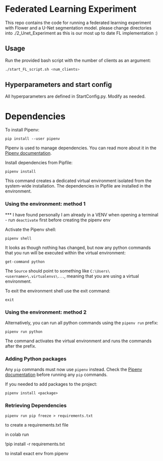 # Federated Learning Experiment

This repo contains the code for running a federated learning experiment with Flower and a U-Net segmentation model.
please change directories into ./2_Unet_Experiment as this is our most up to date FL implementation :) 

## Usage

Run the provided bash script with the number of clients as an argument:
```bash
./start_FL_script.sh <num_clients>
```

## Hyperparameters and start config
All hyperparameters are defined in StartConfig.py. Modify as needed.


# Dependencies
To install Pipenv:

```shell
pip install --user pipenv
```


Pipenv is used to manage dependencies. You can read more about it in the [Pipenv documentation](https://pipenv.pypa.io/en/latest/).

Install dependencies from Pipfile:

```shell 
pipenv install
```

This command creates a dedicated virtual environment isolated from the system-wide installation. The dependencies in Pipfile are installed in the environment.

### Using the environment: method 1

*** I have found personally I am already in a VENV when opening a terminal - run ```deactivate``` first before creating the pipenv env

Activate the Pipenv shell:

```shell
pipenv shell
```

It looks as though nothing has changed, but now any python commands that you run will be executed within the virtual environment:

```shell
get-command python
```

The `Source` should point to something like `C:\Users\<username>\.virtualenvs\...`, meaning that you are using a virtual environment.

To exit the environment shell use the exit command:

```shell
exit
```

### Using the environment: method 2

Alternatively, you can run all python commands using the `pipenv run` prefix:

```shell
pipenv run python
```

The command activates the virtual environment and runs the commands after the prefix.

### Adding Python packages

Any `pip` commands must now use `pipenv` instead. Check the [Pipenv documentation](https://pipenv.pypa.io/en/latest/) before running any `pip` commands.

If you needed to add packages to the project:

```shell
pipenv install <package>
```

### Retrieving Dependencies
```
pipenv run pip freeze > requirements.txt
```

to create a requirements.txt file

in colab run

!pip install -r requirements.txt

to install exact env from pipenv